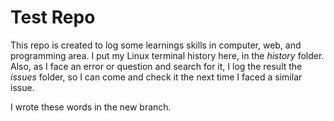 # Test Repo

This repo is created to log some learnings skills in computer, web, and programming area. 
I put my Linux terminal history here, in the *history* folder. 
Also, as I face an error or question and search for it, I log the result the *issues* folder, so I can come and check it the next time I faced a similar issue. 


I wrote these words in the new branch.

